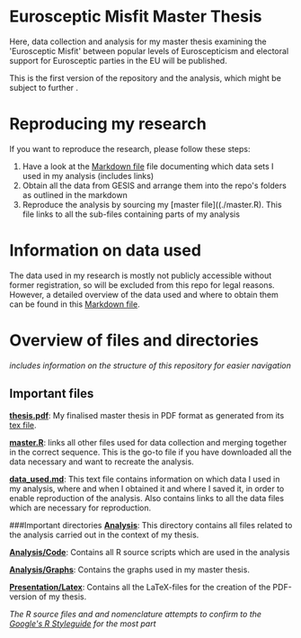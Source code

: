 # Eurosceptic Misfit Master Thesis
Here, data collection and analysis for my master thesis examining the 'Eurosceptic Misfit' between popular levels of Euroscepticism and electoral support for Eurosceptic parties in the EU will be published.

This is the first version of the repository and the analysis, which might be subject to further .

# Reproducing my research
If you want to reproduce the research, please follow these steps:

1. Have a look at the [Markdown file](./data_used.md) file documenting which data sets I used in my analysis (includes links)
2. Obtain all the data from GESIS and arrange them into the repo's folders as outlined in the markdown 
3. Reproduce the analysis by sourcing my [master file]((./master.R). This file links to all the sub-files containing parts of my analysis

# Information on data used
The data used in my research is mostly not publicly accessible without former registration, so will be excluded from this repo for legal reasons. However, a detailed overview of the data used and where to obtain them can be found in this [Markdown file](./data_used.md).

# Overview of files and directories
_includes information on the structure of this repository for easier navigation_

## Important files
**[thesis.pdf](./Presentation/Latex/thesis.pdf)**: My finalised master thesis in PDF format as generated from its [tex file](./Presentation/Latex/thesis.tex).

**[master.R](./master.R)**: links all other files used for data collection and merging together in the correct sequence. This is the go-to file if you have downloaded all the data necessary and want to recreate the analysis.

**[data_used.md](./data_used.md)**: This text file contains information on which data I used in my analysis, where and when I obtained it and where I saved it, in order to enable reproduction of the analysis. Also contains links to all the data files which are necessary for reproduction.

###Important directories
**[Analysis](./Analysis)**: This directory contains all files related to the analysis carried out in the context of my thesis.

**[Analysis/Code](./Analysis/Code)**: Contains all R source scripts which are used in the analysis

**[Analysis/Graphs](Analysis/Graphs)**: Contains the graphs used in my master thesis.

**[Presentation/Latex](./Presentation/Latex)**: Contains all the LaTeX-files for the creation of the PDF-version of my thesis. 

*The R source files and and nomenclature attempts to confirm to the [Google's R Styleguide](https://google.github.io/styleguide/Rguide.xml) for the most part*

